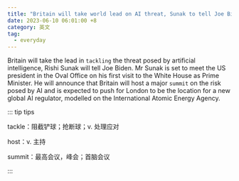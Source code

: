 ```yaml
---
title: "Britain will take world lead on AI threat, Sunak to tell Joe Biden"
date: 2023-06-10 06:01:00 +8
category: 英文
tag:
  - everyday
---
```


Britain will take the lead in `tackling` the threat posed by artificial intelligence, Rishi Sunak will tell Joe Biden. Mr Sunak is set to meet the US president in the Oval Office on his first visit to the White House as Prime Minister. He will announce that Britain will host a major `summit` on the risk posed by AI and is expected to push for London to be the location for a new global AI regulator, modelled on the International Atomic Energy Agency.

::: tip tips

tackle：阻截铲球；抢断球；v. 处理应对

host：v. 主持

summit：最高会议，峰会；首脑会议

:::
